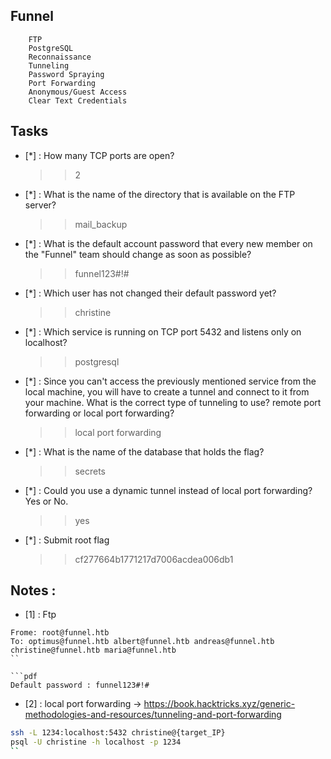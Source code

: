 ## Funnel

		FTP
		PostgreSQL
		Reconnaissance
		Tunneling
		Password Spraying
		Port Forwarding
		Anonymous/Guest Access
		Clear Text Credentials
		
## Tasks

- [*] : How many TCP ports are open? 
	>>2

- [*] : What is the name of the directory that is available on the FTP server? 
	>>mail_backup

- [*] : What is the default account password that every new member on the "Funnel" team should change as soon as possible? 
	>>funnel123#!#

- [*] : Which user has not changed their default password yet?
	>>christine

- [*] : Which service is running on TCP port 5432 and listens only on localhost? 
	>>postgresql

- [*] : Since you can't access the previously mentioned service from the local machine, you will have to create a tunnel and connect to it from your machine. What is the correct type of tunneling to use? remote port forwarding or local port forwarding? 
	>>local port forwarding

- [*] : What is the name of the database that holds the flag? 
	>>secrets

- [*] : Could you use a dynamic tunnel instead of local port forwarding? Yes or No. 
	>>yes

- [*] : Submit root flag 
	>>cf277664b1771217d7006acdea006db1

## Notes :

+ [1] : Ftp 
 
```txt_file
Frome: root@funnel.htb
To: optimus@funnel.htb albert@funnel.htb andreas@funnel.htb christine@funnel.htb maria@funnel.htb
``

```pdf
Default password : funnel123#!#
```

+ [2] : local port forwarding -> https://book.hacktricks.xyz/generic-methodologies-and-resources/tunneling-and-port-forwarding

```bash 
ssh -L 1234:localhost:5432 christine@{target_IP}
psql -U christine -h localhost -p 1234
``



